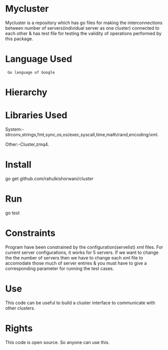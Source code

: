 Mycluster
=======

Mycluster is a repository which has go files for making the interconnections between number of servers(individual server as one cluster) connected to each other & has test file for testing the validity of operations performed by this package.

Language Used
=====
     Go language of Google
Hierarchy
=====
     

Libraries Used
=====
System:- strconv,strings,fmt,sync,os,os/exec,syscall,time,math/rand,encoding/xml.

Other:-Cluster,zmq4.

Install
=====
go get github.com/rahulkishorwani/cluster

Run
=====
go test

Constraints
=====
   Program have been constrained by the configuration(servelist) xml files. For current server configurations, it works 
for 5 servers. If we want to change the the number of servers then we have to change each xml file to accomodate those much of server entries & you must have to give a corresponding parameter for running the test cases.

Use
=====
   This code can be useful to build a cluster interface to communicate with other clusters.

Rights
=====
   This code is open source. So anyone can use this.
